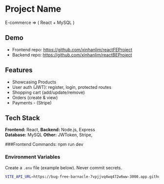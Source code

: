 # Project Name
E-commerce => ( React + MySQL ) 

## Demo
- Frontend repo: https://github.com/xinhanlim/reactFEProject
- Backend repo: https://github.com/xinhanlim/reactBEProject

## Features
- Showcasing Products
- User auth (JWT): register, login, protected routes
- Shopping cart (add/update/remove)
- Orders (create & view)
- Payments - (Stripe)


## Tech Stack
**Frontend:** React, 
**Backend:** Node.js, Express  
**Database:** MySQL 
**Other:** JWToken, Stripe,

###Frontend Commands:
npm run dev

### Environment Variables
Create a `.env` file (example below). Never commit secrets.

```bash
VITE_API_URL=https://bug-free-barnacle-7vpjjvq4wq472w6ww-3000.app.github.dev



